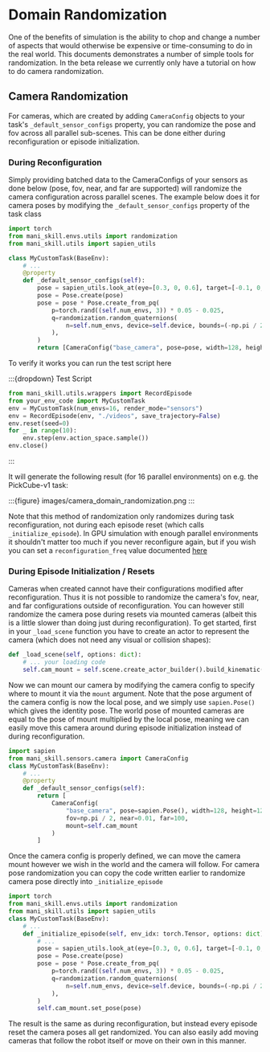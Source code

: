 # Domain Randomization

One of the benefits of simulation is the ability to chop and change a number of aspects that would otherwise be expensive or time-consuming to do in the real world. This documents demonstrates a number of simple tools for randomization. In the beta release we currently only have a tutorial on how to do camera randomization.

## Camera Randomization

For cameras, which are created by adding `CameraConfig` objects to your task's `_default_sensor_configs` property, you can randomize the pose and fov across all parallel sub-scenes. This can be done either during reconfiguration or episode initialization.

### During Reconfiguration

Simply providing batched data to the CameraConfigs of your sensors as done below (pose, fov, near, and far are supported) will randomize the camera configuration across parallel scenes. The example below does it for camera poses by modifying the `_default_sensor_configs` property of the task class

```python
import torch
from mani_skill.envs.utils import randomization
from mani_skill.utils import sapien_utils

class MyCustomTask(BaseEnv):
    # ...
    @property
    def _default_sensor_configs(self):
        pose = sapien_utils.look_at(eye=[0.3, 0, 0.6], target=[-0.1, 0, 0.1])
        pose = Pose.create(pose)
        pose = pose * Pose.create_from_pq(
            p=torch.rand((self.num_envs, 3)) * 0.05 - 0.025,
            q=randomization.random_quaternions(
                n=self.num_envs, device=self.device, bounds=(-np.pi / 24, np.pi / 24)
            ),
        )
        return [CameraConfig("base_camera", pose=pose, width=128, height=128, fov=np.pi / 2, near=0.01, far=100)]
```

To verify it works you can run the test script here

:::{dropdown} Test Script
```python
from mani_skill.utils.wrappers import RecordEpisode
from your_env_code import MyCustomTask
env = MyCustomTask(num_envs=16, render_mode="sensors")
env = RecordEpisode(env, "./videos", save_trajectory=False)
env.reset(seed=0)
for _ in range(10):
    env.step(env.action_space.sample())
env.close()
```
:::

It will generate the following result (for 16 parallel environments) on e.g. the PickCube-v1 task:

:::{figure} images/camera_domain_randomization.png
:::


Note that this method of randomization only randomizes during task reconfiguration, not during each episode reset (which calls `_initialize_episode`). In GPU simulation with enough parallel environments it shouldn't matter too much if you never reconfigure again, but if you wish you can set a `reconfiguration_freq` value documented [here](./custom_tasks.md#reconfiguring-and-optimization)

### During Episode Initialization / Resets

Cameras when created cannot have their configurations modified after reconfiguration. Thus it is not possible to randomize the camera's fov, near, and far configurations outside of reconfiguration. You can however still randomize the camera pose during resets via mounted cameras (albeit this is a little slower than doing just during reconfiguration). To get started, first in your `_load_scene` function you have to create an actor to represent the camera (which does not need any visual or collision shapes):

```python
def _load_scene(self, options: dict):
    # ... your loading code
    self.cam_mount = self.scene.create_actor_builder().build_kinematic("camera_mount")
```

Now we can mount our camera by modifying the camera config to specify where to mount it via the `mount` argument. Note that the pose argument of the camera config is now the local pose, and we simply use `sapien.Pose()` which gives the identity pose. The world pose of mounted cameras are equal to the pose of mount multiplied by the local pose, meaning we can easily move this camera around during episode initialization instead of during reconfiguration.

```python
import sapien
from mani_skill.sensors.camera import CameraConfig
class MyCustomTask(BaseEnv):
    # ...
    @property
    def _default_sensor_configs(self):
        return [
            CameraConfig(
                "base_camera", pose=sapien.Pose(), width=128, height=128, 
                fov=np.pi / 2, near=0.01, far=100, 
                mount=self.cam_mount
            )
        ]
```

Once the camera config is properly defined, we can move the camera mount however we wish in the world and the camera will follow. For camera pose randomization you can copy the code written earlier to randomize camera pose directly into `_initialize_episode`

```python
import torch
from mani_skill.envs.utils import randomization
from mani_skill.utils import sapien_utils
class MyCustomTask(BaseEnv):
    # ...
    def _initialize_episode(self, env_idx: torch.Tensor, options: dict):
        # ...
        pose = sapien_utils.look_at(eye=[0.3, 0, 0.6], target=[-0.1, 0, 0.1])
        pose = Pose.create(pose)
        pose = pose * Pose.create_from_pq(
            p=torch.rand((self.num_envs, 3)) * 0.05 - 0.025,
            q=randomization.random_quaternions(
                n=self.num_envs, device=self.device, bounds=(-np.pi / 24, np.pi / 24)
            ),
        )
        self.cam_mount.set_pose(pose)
```

The result is the same as during reconfiguration, but instead every episode reset the camera poses all get randomized. You can also easily add moving cameras that follow the robot itself or move on their own in this manner.